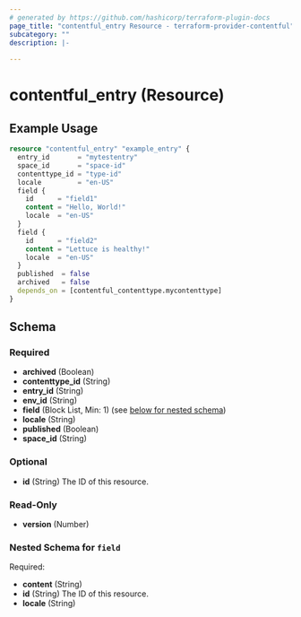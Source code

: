 ```yaml
---
# generated by https://github.com/hashicorp/terraform-plugin-docs
page_title: "contentful_entry Resource - terraform-provider-contentful"
subcategory: ""
description: |-
  
---
```


# contentful_entry (Resource)



## Example Usage

```terraform
resource "contentful_entry" "example_entry" {
  entry_id       = "mytestentry"
  space_id       = "space-id"
  contenttype_id = "type-id"
  locale         = "en-US"
  field {
    id      = "field1"
    content = "Hello, World!"
    locale  = "en-US"
  }
  field {
    id      = "field2"
    content = "Lettuce is healthy!"
    locale  = "en-US"
  }
  published  = false
  archived   = false
  depends_on = [contentful_contenttype.mycontenttype]
}
```

<!-- schema generated by tfplugindocs -->
## Schema

### Required

- **archived** (Boolean)
- **contenttype_id** (String)
- **entry_id** (String)
- **env_id** (String)
- **field** (Block List, Min: 1) (see [below for nested schema](#nestedblock--field))
- **locale** (String)
- **published** (Boolean)
- **space_id** (String)

### Optional

- **id** (String) The ID of this resource.

### Read-Only

- **version** (Number)

<a id="nestedblock--field"></a>
### Nested Schema for `field`

Required:

- **content** (String)
- **id** (String) The ID of this resource.
- **locale** (String)


